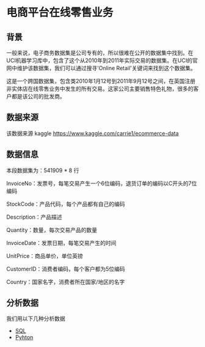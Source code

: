 ﻿# 电商平台在线零售业务
## 背景
一般来说，电子商务数据集是公司专有的，所以很难在公开的数据集中找到。在UCI机器学习库中，包含了这个从2010年到2011年实际交易的数据集。在UCI的官网中维护该数据集，我们可以通过搜寻'Online Retail'关键词来找到这个数据集。

这是一个跨国数据集，包含类2010年1月12号到2011年9月12号之间，在英国注册非实体店在线零售业务中发生的所有交易。这家公司主要销售特色礼物，很多的客户都是该公司的批发商。
## 数据来源
该数据来源 kaggle
https://www.kaggle.com/carrie1/ecommerce-data
## 数据信息

本段数据集为：541909 * 8 行

InvoiceNo：发票号，每笔交易产生一个6位编码，退货订单的编码以C开头的7位编码

StockCode：产品代码，每个产品都有自己的编码

Description：产品描述

Quantity：数量，每次交易产品的数量

InvoiceDate：发票日期，每笔交易产生的时间

UnitPrice：商品单价，单位英镑

CustomerID：消费者编码，每个客户都为5位编码

Country：国家名字，消费者所在国家/地区的名字

## 分析数据
我们用以下几种分析数据
- [SQL]()
- [Pyhton]()
